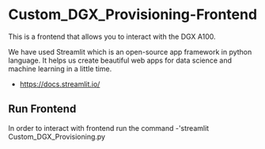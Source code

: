 # Custom_DGX_Provisioning-Frontend
This is a frontend that allows you to interact with the DGX A100.


We have used Streamlit which is an open-source app framework in python language. It helps us create beautiful web apps for data science and machine learning in a little time.


- https://docs.streamlit.io/

## Run Frontend
In order to interact with frontend run the command
-'streamlit Custom_DGX_Provisioning.py
